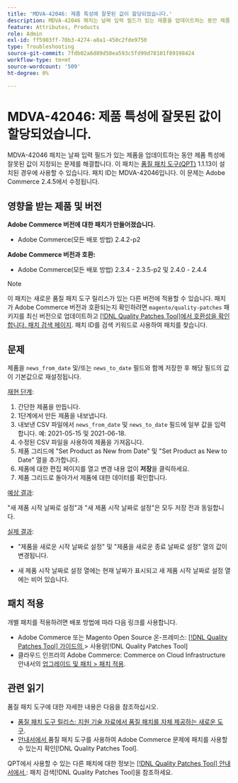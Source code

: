 ```yaml
---
title: 'MDVA-42046: 제품 특성에 잘못된 값이 할당되었습니다.'
description: MDVA-42046 패치는 날짜 입력 필드가 있는 제품을 업데이트하는 동안 제품 특성에 잘못된 값이 지정되는 문제를 해결합니다. 이 패치는 [Quality Patches Tool (QPT)](https://experienceleague.adobe.com/ko/docs/commerce-operations/tools/quality-patches-tool/quality-patches-tool-to-self-serve-quality-patches) 1.1.13이 설치된 경우 사용할 수 있습니다. 패치 ID는 MDVA-42046입니다. 이 문제는 Adobe Commerce 2.4.5에서 수정됩니다.
feature: Attributes, Products
role: Admin
exl-id: ff5903ff-70b3-4274-a8a1-450c2fde9750
type: Troubleshooting
source-git-commit: 7fdb02a6d89d50ea593c5fd99d78101f89198424
workflow-type: tm+mt
source-wordcount: '509'
ht-degree: 0%

---
```


# MDVA-42046: 제품 특성에 잘못된 값이 할당되었습니다.

MDVA-42046 패치는 날짜 입력 필드가 있는 제품을 업데이트하는 동안 제품 특성에 잘못된 값이 지정되는 문제를 해결합니다. 이 패치는 [품질 패치 도구(QPT)](https://experienceleague.adobe.com/ko/docs/commerce-operations/tools/quality-patches-tool/quality-patches-tool-to-self-serve-quality-patches) 1.1.13이 설치된 경우에 사용할 수 있습니다. 패치 ID는 MDVA-42046입니다. 이 문제는 Adobe Commerce 2.4.5에서 수정됩니다.

## 영향을 받는 제품 및 버전

**Adobe Commerce 버전에 대한 패치가 만들어졌습니다.**

* Adobe Commerce(모든 배포 방법) 2.4.2-p2

**Adobe Commerce 버전과 호환:**

* Adobe Commerce(모든 배포 방법) 2.3.4 - 2.3.5-p2 및 2.4.0 - 2.4.4

>[!NOTE]
>
>이 패치는 새로운 품질 패치 도구 릴리스가 있는 다른 버전에 적용할 수 있습니다. 패치가 Adobe Commerce 버전과 호환되는지 확인하려면 `magento/quality-patches` 패키지를 최신 버전으로 업데이트하고 [[!DNL Quality Patches Tool]에서 호환성을 확인합니다. 패치 검색 페이지](https://experienceleague.adobe.com/ko/docs/commerce-operations/tools/quality-patches-tool/quality-patches-tool-to-self-serve-quality-patches). 패치 ID를 검색 키워드로 사용하여 패치를 찾습니다.

## 문제

제품을 `news_from_date` 및/또는 `news_to_date` 필드와 함께 저장한 후 해당 필드의 값이 기본값으로 재설정됩니다.

<u>재현 단계</u>:

1. 간단한 제품을 만듭니다.
1. 1단계에서 만든 제품을 내보냅니다.
1. 내보낸 CSV 파일에서 `news_from_date` 및 `news_to_date` 필드에 일부 값을 입력합니다. 예: 2021-05-15 및 2021-06-18.
1. 수정된 CSV 파일을 사용하여 제품을 가져옵니다.
1. 제품 그리드에 &quot;Set Product as New from Date&quot; 및 &quot;Set Product as New to Date&quot; 열을 추가합니다.
1. 제품에 대한 편집 페이지를 열고 변경 내용 없이 **저장**&#x200B;을 클릭하세요.
1. 제품 그리드로 돌아가서 제품에 대한 데이터를 확인합니다.

<u>예상 결과</u>:

&quot;새 제품 시작 날짜로 설정&quot;과 &quot;새 제품 시작 날짜로 설정&quot;은 모두 저장 전과 동일합니다.

<u>실제 결과</u>:

* &quot;제품을 새로운 시작 날짜로 설정&quot; 및 &quot;제품을 새로운 종료 날짜로 설정&quot; 열의 값이 변경됩니다.

* 새 제품 시작 날짜로 설정 열에는 현재 날짜가 표시되고 새 제품 시작 날짜로 설정 열에는 비어 있습니다.

## 패치 적용

개별 패치를 적용하려면 배포 방법에 따라 다음 링크를 사용합니다.

* Adobe Commerce 또는 Magento Open Source 온-프레미스: [[!DNL Quality Patches Tool]  가이드의 ](/help/tools/quality-patches-tool/usage.md)> 사용량[!DNL Quality Patches Tool]
* 클라우드 인프라의 Adobe Commerce: Commerce on Cloud Infrastructure 안내서의 [업그레이드 및 패치 > 패치 적용](https://experienceleague.adobe.com/docs/commerce-cloud-service/user-guide/develop/upgrade/apply-patches.html?lang=ko).

## 관련 읽기

품질 패치 도구에 대한 자세한 내용은 다음을 참조하십시오.

* [품질 패치 도구 릴리스: 지원 기술 자료에서 품질 패치를 자체 제공하는 새로운 도구](https://experienceleague.adobe.com/ko/docs/commerce-operations/tools/quality-patches-tool/quality-patches-tool-to-self-serve-quality-patches).
* [ 안내서에서 ](/help/tools/quality-patches-tool/patches-available-in-qpt/check-patch-for-magento-issue-with-magento-quality-patches.md)품질 패치 도구를 사용하여 Adobe Commerce 문제에 패치를 사용할 수 있는지 확인[!DNL Quality Patches Tool].

QPT에서 사용할 수 있는 다른 패치에 대한 정보는 [[!DNL Quality Patches Tool] 안내서에서 ](https://experienceleague.adobe.com/tools/commerce-quality-patches/index.html?lang=ko): 패치 검색[!DNL Quality Patches Tool]을 참조하세요.

